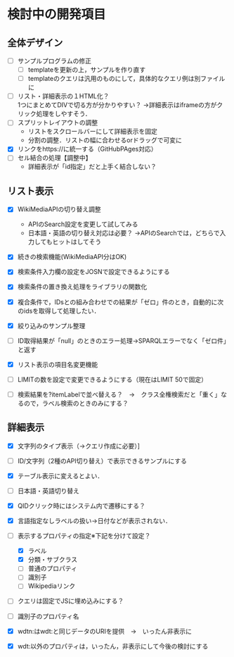 # 検討中の開発項目
## 全体デザイン  
+ [ ] サンプルプログラムの修正
  + [ ] templateを更新の上，サンプルを作り直す
  + [ ] templateのクエリは汎用のものにして，具体的なクエリ例は別ファイルに
+ [ ] リスト・詳細表示の１HTML化？  
    1つにまとめてDIVで切る方が分かりやすい？ 
    →詳細表示はiframeの方がクリック処理をしやすそう． 
+ [ ] スプリットレイアウトの調整   
  + リストをスクロールバーにして詳細表示を固定  
  + 分割の調整．リストの幅に合わせるorドラッグで可変に    
+ [X] リンクをhttps://に統一する（GitHubPAges対応）
+ [ ] セル結合の処理【調整中】
  + 詳細表示が「id指定」だと上手く結合しない？
  

  
## リスト表示  
+ [X] WikiMediaAPIの切り替え調整 
  + APIのSearch設定を変更して試してみる
  + 日本語・英語の切り替え対応は必要？
   →APIのSearchでは，どちらで入力してもヒットはしてそう
+ [X] 続きの検索機能(WikiMediaAPI分はOK)
+ [X] 検索条件入力欄の設定をJOSNで設定できるようにする
+ [X] 検索条件の置き換え処理をライブラリの関数化
+ [X] 複合条件で，IDsとの組み合わせでの結果が「ゼロ」件のとき，自動的に次のidsを取得して処理したい．
+ [X] 絞り込みのサンプル整理  
+ [ ] ID取得結果が「null」のときのエラー処理→SPARQLエラーでなく「ゼロ件」と返す
+ [X] リスト表示の項目名変更機能
+ [ ] LIMITの数を設定で変更できるようにする（現在はLIMIT 50で固定）
+ [ ] 検索結果を?itemLabelで並べ替える？　→　クラス全権検索だと「重く」なるので，ラベル検索のときのみにする？


## 詳細表示
+ [X] 文字列のタイプ表示（→クエリ作成に必要）]
+ [ ] ID/文字列（2種のAPI切り替え）で表示できるサンプルにする
+ [X] テーブル表示に変えるとよい．
+ [ ] 日本語・英語切り替え  
+ [X] QIDクリック時にはシステム内で遷移にする？
+ [X] 言語指定なしラベルの扱い→日付などが表示されない．
+ [ ] 表示するプロパティの指定※下記を分けて設定？
  + [X] ラベル
  + [X] 分類・サブクラス
  + [ ] 普通のプロパティ
  + [ ] 識別子
  + [ ] Wikipediaリンク
+ [ ] クエリは固定でJSに埋め込みにする？ 
+ [ ] 識別子のプロパティ名
+ [X] wdtn:はwdt:と同じデータのURIを提供　→　いったん非表示に
+ [X] wdt:以外のプロパティは，いったん，非表示にして今後の検討にする


